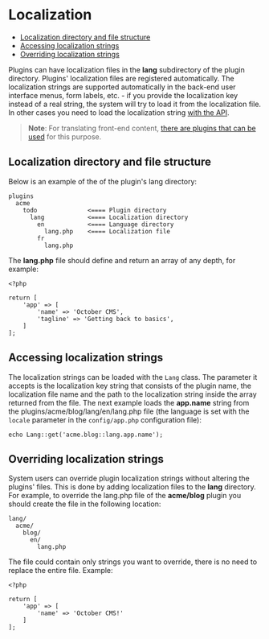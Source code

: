 # Localization

- [Localization directory and file structure](#file-structure)
- [Accessing localization strings](#accessing-strings)
- [Overriding localization strings](#overriding)

Plugins can have localization files in the **lang** subdirectory of the plugin directory. Plugins' localization files are registered automatically. The localization strings are supported automatically in the back-end user interface menus, form labels, etc. - if you provide the localization key instead of a real string, the system will try to load it from the localization file. In other cases you need to load the localization string [with the API](#accessing-strings).

> **Note**: For translating front-end content, [there are plugins that can be used](http://octobercms.com/plugin/rainlab-translate) for this purpose.

<a name="file-structure" class="anchor" href="#file-structure"></a>
## Localization directory and file structure

Below is an example of the of the plugin's lang directory:

    plugins
      acme
        todo              <==== Plugin directory
          lang            <==== Localization directory
            en            <==== Language directory
              lang.php    <==== Localization file
            fr
              lang.php


The **lang.php** file should define and return an array of any depth, for example:

    <?php

    return [
        'app' => [
            'name' => 'October CMS',
            'tagline' => 'Getting back to basics',
        ]
    ];

<a name="accessing-strings" class="anchor" href="#accessing-strings"></a>
## Accessing localization strings

The localization strings can be loaded with the `Lang` class. The parameter it accepts is the localization key string that consists of the plugin name, the localization file name and the path to the localization string inside the array returned from the file. The next example loads the **app.name** string from the plugins/acme/blog/lang/en/lang.php file (the language is set with the `locale` parameter in the `config/app.php` configuration file):

    echo Lang::get('acme.blog::lang.app.name');

<a name="overriding" class="anchor" href="#overriding"></a>
## Overriding localization strings

System users can override plugin localization strings without altering the plugins' files. This is done by adding localization files to the **lang** directory. For example, to override the lang.php file of the **acme/blog** plugin you should create the file in the following location:

    lang/
      acme/
        blog/
          en/
            lang.php

The file could contain only strings you want to override, there is no need to replace the entire file. Example:

    <?php

    return [
        'app' => [
            'name' => 'October CMS!'
        ]
    ];
